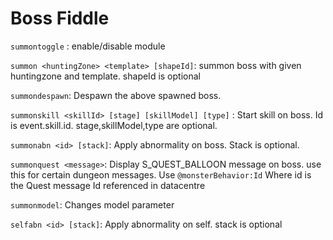 # Boss Fiddle

`summontoggle` : enable/disable module

`summon <huntingZone> <template> [shapeId]`: summon boss with given huntingzone and template. shapeId is optional

`summondespawn`: Despawn the above spawned boss.

`summonskill <skillId> [stage] [skillModel] [type]` : Start skill on boss. Id is event.skill.id.  stage,skillModel,type are optional.

`summonabn <id> [stack]`: Apply abnormality on boss. Stack is optional.

`summonquest <message>`: Display S_QUEST_BALLOON message on boss. use this for certain dungeon messages. Use `@monsterBehavior:Id` Where id is the Quest message Id referenced in datacentre

`summonmodel`: Changes model parameter

`selfabn <id> [stack]`: Apply abnormality on self. stack is optional

